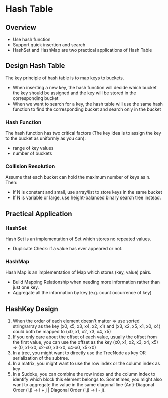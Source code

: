 # Hash Table 

## Overview 
- Use hash function 
- Support quick insertion and search 
- HashSet and HashMap are two practical applications of Hash Table

## Design Hash Table 
The key principle of hash table is to map keys to buckets.
- When inserting a new key, the hash function will decide which bucket the key should be assigned and the key will be stored in the corresponding bucket
- When we want to search for a key, the hash table will use the same hash function to find the corresponding bucket and search only in the bucket

### Hash Function 
The hash function has two critical factors (The key idea is to assign the key to the bucket as uniformly as you can):
- range of key values 
- number of buckets

### Collision Resolution
Assume that each bucket can hold the maximum number of keys as n. Then:
- If N is constant and small, use array/list to store keys in the same bucket
- If N is variable or large, use height-balanced binary search tree instead.

## Practical Application 
### HashSet 
Hash Set is an implementation of Set which stores no repeated values. 
- Duplicate Check: if a value has ever appeared or not.

### HashMap
Hash Map is an implementation of Map which stores (key, value) pairs.
- Build Mapping Relationship when needing more information rather than just one key.
- Aggregate all the information by key (e.g. count occurrence of key)

## HashKey Design 
1. When the order of each element doesn't matter => use sorted string/array as the key
(x0, x5, x3, x4, x2, x1) and (x3, x2, x5, x1, x0, x4) could both be mapped to (x0, x1, x2, x3, x4, x5)
2. If you only care about the offset of each value, usually the offset from the first value, you can use the offset as the key
(x0, x1, x2, x3, x4, x5) => (0, x1-x0, x2-x0, x3-x0, x4-x0, x5-x0)
3. In a tree, you might want to directly use the TreeNode as key OR serialization of the subtree.
4. In a matrix, you might want to use the row index or the column index as key
5. In a Sudoku, you can combine the row index and the column index to identify which block this element belongs to. Sometimes, you might also want to aggregate the value in the same diagonal line (Anti-Diagonal Order (i,j) -> i + j | Diagonal Order (i,j) -> i - j).

